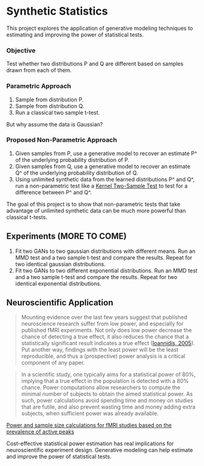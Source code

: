 # Synthetic Statistics
This project explores the application of generative modeling techniques to estimating and improving the power of statistical tests.

### Objective
Test whether two distributions P and Q are different based on samples drawn from each of them.

### Parametric Approach
1) Sample from distribution P.
2) Sample from distribution Q.
3) Run a classical two sample t-test.

But why assume the data is Gaussian?

### Proposed Non-Parametric Approach
1) Given samples from P, use a generative model to recover an estimate P^ of the underlying probability distribution of P.
2) Given samples from Q, use a generative model to recover an estimate Q^ of the underlying probability distribution of Q.
3) Using unlimited synthetic data from the learned distributions P^ and Q^, run a non-parametric test like a [Kernel Two-Sample Test](http://www.gatsby.ucl.ac.uk/~gretton/mmd/mmd.htm) to test for a difference between P^ and Q^.

The goal of this project is to show that non-parametric tests that take advantage of unlimited synthetic data can be much more powerful than classical t-tests.

## Experiments (MORE TO COME)
1. Fit two GANs to two gaussian distributions with different means. Run an MMD test and a two sample t-test and compare the results. Repeat for two identical gaussian distributions.
2. Fit two GANs to two different exponential distributions. Run an MMD test and a two sample t-test and compare the results. Repeat for two identical exponential distributions.

## Neuroscientific Application
> Mounting evidence over the last few years suggest that published neuroscience research suffer from low power, and especially 
> for published fMRI experiments. Not only does low power decrease the chance of detecting a true effect, it also reduces the 
> chance that a statistically significant result indicates a true effect ([Ioannidis, 2005](http://journals.plos.org/plosmedicine/article?id=10.1371/journal.pmed.0020124)). Put another way, findings with the 
> least power will be the least reproducible, and thus a (prospective) power analysis is a critical component of any paper.

> In a scientific study, one typically aims for a statistical power of 80%, implying that a true effect in the population is 
> detected with a 80% chance. Power computations allow researchers to compute the minimal number of subjects to obtain the 
> aimed statistical power. As such, power calculations avoid spending time and money on studies that are futile, and also 
> prevent wasting time and money adding extra subjects, when sufficient power was already available.

[Power and sample size calculations for fMRI studies based on the prevalence of active peaks](https://www.biorxiv.org/content/biorxiv/early/2016/04/20/049429.full.pdf)

Cost-effective statistical power estimation has real implications for neuroscientific experiment design. Generative modeling can help estimate and improve the power of statistical tests.
